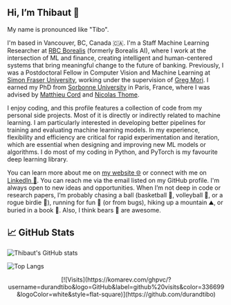 ## Hi, I’m Thibaut 🐻

My name is pronounced like "Tibo". 

I'm based in Vancouver, BC, Canada 🇨🇦. 
I'm a Staff Machine Learning Researcher at [RBC Borealis](https://rbcborealis.com/) (formerly Borealis AI), where I work at the intersection of ML and finance, creating intelligent and human-centered systems that bring meaningful change to the future of banking. 
Previously, I was a Postdoctoral Fellow in Computer Vision and Machine Learning at [Simon Fraser University](https://www.sfu.ca/), working under the supervision of [Greg Mori](https://www.cs.sfu.ca/~mori/). 
I earned my PhD from [Sorbonne University](https://www.sorbonne-universite.fr/en) in Paris, France, where I was advised by [Matthieu Cord](https://cord.isir.upmc.fr/) and [Nicolas Thome](https://thome.isir.upmc.fr/).

I enjoy coding, and this profile features a collection of code from my personal side projects. 
Most of it is directly or indirectly related to machine learning. 
I am particularly interested in developing better pipelines for training and evaluating machine learning models. 
In my experience, flexibility and efficiency are critical for rapid experimentation and iteration, which are essential when designing and improving new ML models or algorithms.
I do most of my coding in Python, and PyTorch is my favourite deep learning library. 

You can learn more about me on [my website 🌐](https://durandtibo.github.io/) or connect with me on [LinkedIn 👥](https://www.linkedin.com/in/thibaut-durand-60568162/). 
You can reach me via the email listed on my GitHub profile. 
I'm always open to new ideas and opportunities. 
When I’m not deep in code or research papers, I’m probably chasing a ball (basketball 🏀, volleyball 🏐, or a rogue birdie 🏸), running for fun 🏃 (or from bugs), hiking up a mountain ⛰️, or buried in a book 📖. 
Also, I think bears 🐻 are awesome.

## 📈 GitHub Stats

![Thibaut's GitHub stats](https://github-readme-stats.vercel.app/api?username=durandtibo&show_icons=true&theme=swift)

![Top Langs](https://github-readme-stats.vercel.app/api/top-langs/?username=durandtibo&layout=compact&theme=swift&hide=notebook)

<div align="center">
  [![Visits](https://komarev.com/ghpvc/?username=durandtibo&logo=GitHub&label=github%20visits&color=336699&logoColor=white&style=flat-square)](https://github.com/durandtibo)
</div>
